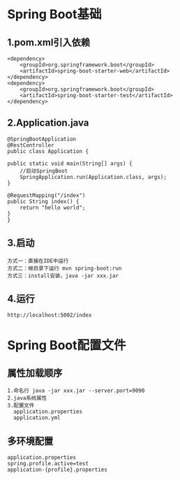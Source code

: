 Spring Boot基础
===
1.pom.xml引入依赖
---
	<dependency>
		<groupId>org.springframework.boot</groupId>
		<artifactId>spring-boot-starter-web</artifactId>
	</dependency>
	<dependency>
		<groupId>org.springframework.boot</groupId>
		<artifactId>spring-boot-starter-test</artifactId>
	</dependency>
2.Application.java
---
	@SpringBootApplication
	@RestController
	public class Application {

	public static void main(String[] args) {
		//启动SpringBoot
		SpringApplication.run(Application.class, args);
	}
	
	@RequestMapping("/index")
	public String index() {
		return "hello world";
	}
	}
3.启动
---
	方式一：直接在IDE中运行
	方式二：根目录下运行 mvn spring-boot:run
	方式三：install安装，java -jar xxx.jar
4.运行
---
	http://localhost:5002/index
	
Spring Boot配置文件
===

属性加载顺序
---
	1.命名行 java -jar xxx.jar --server.port=9090
	2.java系统属性 
	3.配置文件
	  application.properties
	  application.yml
多环境配置
---
	application.properties
	spring.profile.active=test
	application-{profile}.properties
